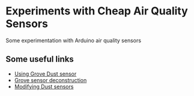 # Experiments with Cheap Air Quality Sensors
Some experimentation with Arduino air quality sensors

## Some useful links
   - [Using Grove Dust sensor](http://www.howmuchsnow.com/arduino/airquality/grovedust/)
   - [Grove sensor deconstruction](https://github.com/opendata-stuttgart/meta/blob/master/files/ShinyeiPPD42NS_Deconstruction_TracyAllen.pdf)
   - [Modifying Dust sensors](https://indiaairquality.com/2014/12/14/measuring-the-pickle-jr-a-modified-ppd42-with-an-attached-fan/)
   

